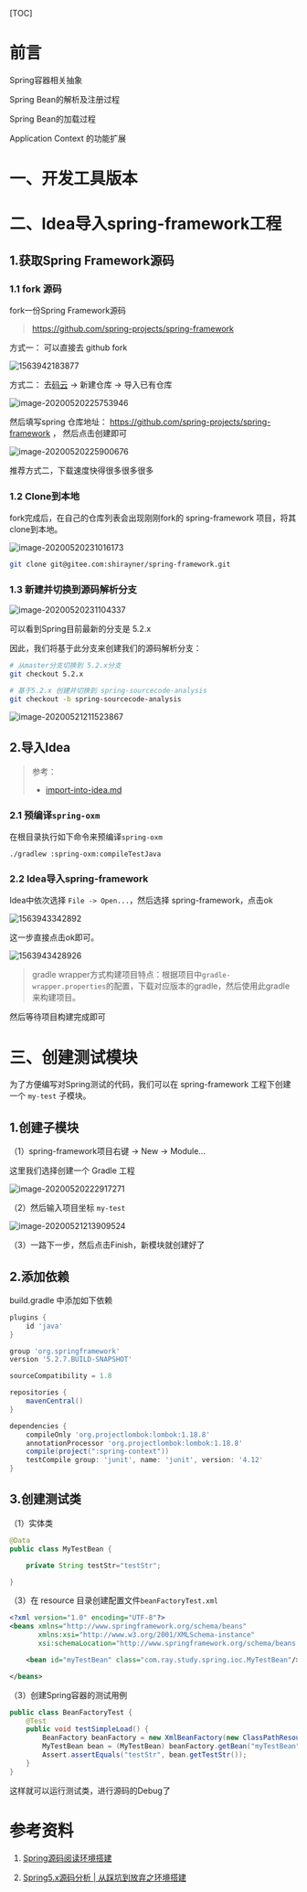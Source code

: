 [TOC]

# 前言



Spring容器相关抽象

Spring Bean的解析及注册过程

Spring Bean的加载过程

Application Context 的功能扩展







# 一、开发工具版本



# 二、Idea导入spring-framework工程

## 1.获取Spring Framework源码

### 1.1 fork 源码

fork一份Spring Framework源码

> https://github.com/spring-projects/spring-framework



方式一： 可以直接去 github fork

![1563942183877](./images/1563942183877.png)





方式二： 去[码云](https://gitee.com/) ->  新建仓库 -> 导入已有仓库

![image-20200520225753946](./images/image-20200520225753946.png)

然后填写spring 仓库地址： https://github.com/spring-projects/spring-framework ， 然后点击创建即可



![image-20200520225900676](./images/image-20200520225900676.png)

推荐方式二，下载速度快得很多很多很多



### 1.2 Clone到本地

fork完成后，在自己的仓库列表会出现刚刚fork的 spring-framework 项目，将其clone到本地。

![image-20200520231016173](./images/image-20200520231016173.png)





```bash
git clone git@gitee.com:shirayner/spring-framework.git
```



### 1.3 新建并切换到源码解析分支



![image-20200520231104337](./images/image-20200520231104337.png)

可以看到Spring目前最新的分支是 5.2.x

因此，我们将基于此分支来创建我们的源码解析分支：

```bash
# 从master分支切换到 5.2.x分支
git checkout 5.2.x

# 基于5.2.x 创建并切换到 spring-sourcecode-analysis
git checkout -b spring-sourcecode-analysis
```



![image-20200521211523867](./images/image-20200521211523867.png)



## 2.导入Idea

> 参考：
>
> -  [import-into-idea.md](https://github.com/spring-projects/spring-framework/blob/master/import-into-idea.md)



### 2.1 预编译`spring-oxm`

在根目录执行如下命令来预编译`spring-oxm`

```
./gradlew :spring-oxm:compileTestJava
```



### 2.2 Idea导入spring-framework

Idea中依次选择 `File -> Open...`，然后选择 spring-framework，点击ok



![1563943342892](./images/1563943342892.png)



这一步直接点击ok即可。

![1563943428926](./images/1563943428926.png)



> gradle wrapper方式构建项目特点：根据项目中`gradle-wrapper.properties`的配置，下载对应版本的gradle，然后使用此gradle来构建项目。



然后等待项目构建完成即可





# 三、创建测试模块

为了方便编写对Spring测试的代码，我们可以在 spring-framework 工程下创建一个 `my-test` 子模块。

## 1.创建子模块

（1）spring-framework项目右键 -> New -> Module...  

这里我们选择创建一个 Gradle 工程

![image-20200520222917271](./images/image-20200520222917271.png)



（2）然后输入项目坐标 `my-test`

![image-20200521213909524](./images/image-20200521213909524.png)



（3）一路下一步，然后点击Finish，新模块就创建好了

## 2.添加依赖

build.gradle 中添加如下依赖

```groovy
plugins {
    id 'java'
}

group 'org.springframework'
version '5.2.7.BUILD-SNAPSHOT'

sourceCompatibility = 1.8

repositories {
    mavenCentral()
}

dependencies {
    compileOnly 'org.projectlombok:lombok:1.18.8'
    annotationProcessor 'org.projectlombok:lombok:1.18.8'
    compile(project(":spring-context"))
    testCompile group: 'junit', name: 'junit', version: '4.12'
}

```



## 3.创建测试类

（1）实体类

```java
@Data
public class MyTestBean {

	private String testStr="testStr";

}
```



（3）在 resource 目录创建配置文件`beanFactoryTest.xml`

```xml
<?xml version="1.0" encoding="UTF-8"?>
<beans xmlns="http://www.springframework.org/schema/beans"
	   xmlns:xsi="http://www.w3.org/2001/XMLSchema-instance"
	   xsi:schemaLocation="http://www.springframework.org/schema/beans http://www.springframework.org/schema/beans/spring-beans.xsd">

	<bean id="myTestBean" class="com.ray.study.spring.ioc.MyTestBean"/>

</beans>
```



（3）创建Spring容器的测试用例

```java
public class BeanFactoryTest {
	@Test
	public void testSimpleLoad() {
		BeanFactory beanFactory = new XmlBeanFactory(new ClassPathResource("beanFactoryTest.xml"));
		MyTestBean bean = (MyTestBean) beanFactory.getBean("myTestBean");
		Assert.assertEquals("testStr", bean.getTestStr());
	}
}
```



这样就可以运行测试类，进行源码的Debug了













# 参考资料

1. [Spring源码阅读环境搭建](https://www.cnblogs.com/zhangfengxian/p/11072500.html)

2. [Spring5.x源码分析 | 从踩坑到放弃之环境搭建](https://blog.csdn.net/evan_leung/article/details/81714604)

   ​	